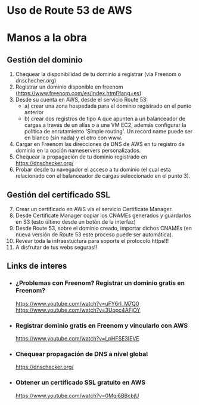 # Uso de Route 53 de AWS

# Manos a la obra
## Gestión del dominio
1) Chequear la disponibilidad de tu dominio a registrar (vía Freenom o dnschecher.org)
2) Registrar un dominio disponible en freenom (https://www.freenom.com/es/index.html?lang=es)
3) Desde su cuenta en AWS, desde el servicio Route 53:
    - a) crear una zona hospedada para el dominio registrado en el punto anterior
    - b) crear dos registros de tipo A que apunten a un balanceador de cargas a través de un alías o a una VM EC2, además configurar la política de enrutamiento 'Simple routing'. Un record name puede ser en blanco (sin nada) y el otro con www.
4) Cargar en Freenom las direcciones de DNS de AWS en tu registro de dominio en la opción nameservers personalizados.
5) Chequear la propagación de tu dominio registrado en https://dnschecker.org/
6) Probar desde tu navegador el acceso a tu dominio (el cual esta relacionado con el balanceador de cargas seleccionado en el punto 3).

## Gestión del certificado SSL
7) Crear un certificado en AWS vía el servicio Certificate Manager.
8) Desde Certificate Manager copiar los CNAMEs generados y guardarlos en S3 (esto último desde un botón de la interfaz)
9) Desde Route 53, sobre el dominio creado, importar dichos CNAMEs (en nueva versión de Route 53 este proceso puede ser automática).
10) Revear toda la infraestuctura para soporte el protocolo https!!!
11) A disfrutar de tus webs seguras!!


## Links de interes

- ### ¿Problemas con Freenom? Registrar un dominio gratis en Freenom?
    https://www.youtube.com/watch?v=uFY6rI_M7Q0
    https://www.youtube.com/watch?v=3Uopc4AFjOY

- ### Registrar dominio gratis en Freenom y vincularlo con AWS 
    https://www.youtube.com/watch?v=LpHFSE3IEVE

- ### Chequear propagación de DNS a nivel global
    https://dnschecker.org/

- ### Obtener un certificado SSL gratuito en AWS
    https://www.youtube.com/watch?v=0Mqj6BBcbjU    


